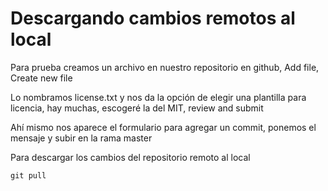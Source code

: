 # Descargando cambios remotos al local

Para prueba creamos un archivo en nuestro repositorio en github, Add file, Create new file

Lo nombramos license.txt y nos da la opción de elegir una plantilla para licencia, hay muchas, escogeré la del MIT, review 
and submit 

Ahí mismo nos aparece el formulario para agregar un commit, ponemos el mensaje y subir en la rama master

Para descargar los cambios del repositorio remoto al local 
```
git pull
```